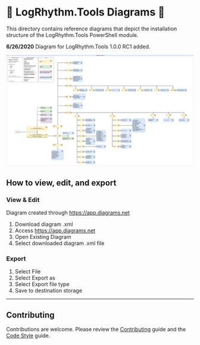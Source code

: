 <!-- markdownlint-disable MD026 -->
# :hammer: LogRhythm.Tools Diagrams :hammer: 

This directory contains reference diagrams that depict the installation structure of the LogRhythm.Tools PowerShell module.

**6/26/2020**
Diagram for LogRhythm.Tools 1.0.0 RC1 added.

<img src="https://raw.githubusercontent.com/LogRhythm-Tools/LogRhythm.Tools/master/docs/diagrams/LR.Tools_1.0.0RC1.png" width="750" />


## How to view, edit, and export

### View & Edit
Diagram created through https://app.diagrams.net
1. Download diagram .xml
2. Access https://app.diagrams.net
3. Open Existing Diagram
4. Select downloaded diagram .xml file

### Export

1. Select File
2. Select Export as
3. Select Export file type
4. Save to destination storage


---------

## Contributing

Contributions are welcome. Please review the [Contributing](CONTRIBUTING.md) guide and the [Code Style](CODESTYLE.md) guide.
